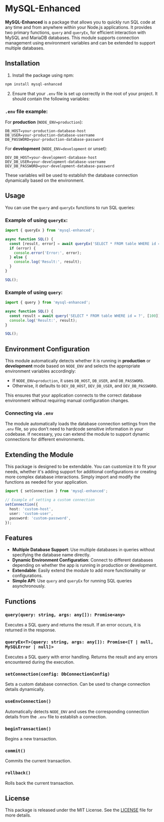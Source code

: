# MySQL-Enhanced

**MySQL-Enhanced** is a package that allows you to quickly run SQL code at any time and from anywhere within your Node.js applications. It provides two primary functions, `query` and `queryEx`, for efficient interaction with MySQL and MariaDB databases. This module supports connection management using environment variables and can be extended to support multiple databases.

## Installation

1. Install the package using npm:

```bash
npm install mysql-enhanced
```

2. Ensure that your `.env` file is set up correctly in the root of your project. It should contain the following variables:

### `.env` file example:

For **production** (`NODE_ENV=production`):
```
DB_HOST=your-production-database-host
DB_USER=your-production-database-username
DB_PASSWORD=your-production-database-password
```

For **development** (`NODE_ENV=development` or unset):
```
DEV_DB_HOST=your-development-database-host
DEV_DB_USER=your-development-database-username
DEV_DB_PASSWORD=your-development-database-password
```

These variables will be used to establish the database connection dynamically based on the environment.

## Usage

You can use the `query` and `queryEx` functions to run SQL queries:

### Example of using `queryEx`:

```typescript
import { queryEx } from 'mysql-enhanced';

async function SQL() {
  const [result, error] = await queryEx('SELECT * FROM table WHERE id = ?', [100]);
  if (error) {
    console.error('Error:', error);
  } else {
    console.log('Result:', result);
  }
}

SQL();
```

### Example of using `query`:

```typescript
import { query } from 'mysql-enhanced';

async function SQL() {
  const result = await query('SELECT * FROM table WHERE id = ?', [100]);
  console.log('Result:', result);
}

SQL();
```

## Environment Configuration

This module automatically detects whether it is running in **production** or **development** mode based on `NODE_ENV` and selects the appropriate environment variables accordingly:

- If `NODE_ENV=production`, it uses `DB_HOST`, `DB_USER`, and `DB_PASSWORD`.
- Otherwise, it defaults to `DEV_DB_HOST`, `DEV_DB_USER`, and `DEV_DB_PASSWORD`.

This ensures that your application connects to the correct database environment without requiring manual configuration changes.

### Connecting via `.env`

The module automatically loads the database connection settings from the `.env` file, so you don’t need to hardcode sensitive information in your codebase. If necessary, you can extend the module to support dynamic connections for different environments.

## Extending the Module

This package is designed to be extendable. You can customize it to fit your needs, whether it's adding support for additional configurations or creating more complex database interactions. Simply import and modify the functions as needed for your application.

```typescript
import { setConnection } from 'mysql-enhanced';

// Example of setting a custom connection
setConnection({
  host: 'custom-host',
  user: 'custom-user',
  password: 'custom-password',
});
```

## Features

- **Multiple Database Support**: Use multiple databases in queries without specifying the database name directly.
- **Dynamic Environment Configuration**: Connect to different databases depending on whether the app is running in production or development.
- **Extendable**: Easily extend the module to add more functionality or configurations.
- **Simple API**: Use `query` and `queryEx` for running SQL queries asynchronously.

## Functions

### `query(query: string, args: any[]): Promise<any>`

Executes a SQL query and returns the result. If an error occurs, it is returned in the response.

### `queryEx<T>(query: string, args: any[]): Promise<[T | null, MySQLError | null]>`

Executes a SQL query with error handling. Returns the result and any errors encountered during the execution.

### `setConnection(config: DbConnectionConfig)`

Sets a custom database connection. Can be used to change connection details dynamically.

### `useEnvConnection()`

Automatically detects `NODE_ENV` and uses the corresponding connection details from the `.env` file to establish a connection.

### `beginTransaction()`

Begins a new transaction.

### `commit()`

Commits the current transaction.

### `rollback()`

Rolls back the current transaction.

## License

This package is released under the MIT License. See the [LICENSE](LICENSE) file for more details.

